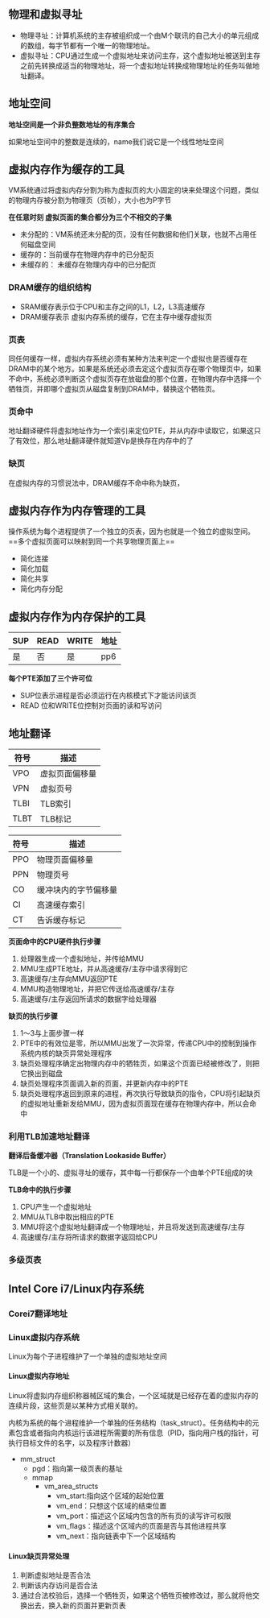## 物理和虚拟寻址
- 物理寻址：计算机系统的主存被组织成一个由M个联讯的自己大小的单元组成的数组，每字节都有一个唯一的物理地址。
- 虚拟寻址：CPU通过生成一个虚拟地址来访问主存，这个虚拟地址被送到主存之前先转换成适当的物理地址，将一个虚拟地址转换成物理地址的任务叫做地址翻译。
## 地址空间
**地址空间是一个非负整数地址的有序集合**

如果地址空间中的整数是连续的，name我们说它是一个线性地址空间

## 虚拟内存作为缓存的工具

VM系统通过将虚拟内存分割为称为虚拟页的大小固定的块来处理这个问题，类似的物理内存被分割为物理页（页帧），大小也为P字节

**在任意时刻 虚拟页面的集合都分为三个不相交的子集**
- 未分配的：VM系统还未分配的页，没有任何数据和他们关联，也就不占用任何磁盘空间
- 缓存的：当前缓存在物理内存中的已分配页
- 未缓存的： 未缓存在物理内存中的已分配页

### DRAM缓存的组织结构
- SRAM缓存表示位于CPU和主存之间的L1，L2，L3高速缓存
- DRAM缓存表示 虚拟内存系统的缓存，它在主存中缓存虚拟页
### 页表
同任何缓存一样，虚拟内存系统必须有某种方法来判定一个虚拟也是否缓存在DRAM中的某个地方。如果是系统还必须去定这个虚拟页存在哪个物理页中，如果不命中，系统必须判断这个虚拟页存在放磁盘的那个位置，在物理内存中选择一个牺牲页，并即哪个虚拟页从磁盘复制到DRAM中，替换这个牺牲页。
### 页命中

地址翻译硬件将虚拟地址作为一个索引来定位PTE，并从内存中读取它，如果这只了有效位，那么地址翻译硬件就知道Vp是换存在内存中的了

### 缺页

在虚拟内存的习惯说法中，DRAM缓存不命中称为缺页，


## 虚拟内存作为内存管理的工具

操作系统为每个进程提供了一个独立的页表，因为也就是一个独立的虚拟空间。 ==多个虚拟页面可以映射到同一个共享物理页面上==

- 简化连接
- 简化加载
- 简化共享
- 简化内存分配


## 虚拟内存作为内存保护的工具


SUP | READ|WRITE|地址
---|---|---|---
是  | 否|是|pp6

**每个PTE添加了三个许可位**
- SUP位表示进程是否必须运行在内核模式下才能访问该页
- READ 位和WRITE位控制对页面的读和写访问


## 地址翻译


符号 | 描述
---|---
VPO | 虚拟页面偏移量
VPN | 虚拟页号
TLBI|TLB索引
TLBT|TLB标记



符号 | 描述
---|---
PPO | 物理页面偏移量
PPN | 物理页号
CO|缓冲块内的字节偏移量
CI|高速缓存索引
CT|告诉缓存标记


**页面命中的CPU硬件执行步骤**
1. 处理器生成一个虚拟地址，并传给MMU
2. MMU生成PTE地址，并从高速缓存/主存中请求得到它
3. 高速缓存/主存向MMU返回PTE
4. MMU构造物理地址，并把它传送给高速缓存/主存
5. 高速缓存/主存返回所请求的数据字给处理器


**缺页的执行步骤**
1. 1～3与上面步骤一样
2. PTE中的有效位是零，所以MMU出发了一次异常，传递CPU中的控制到操作系统内核的缺页异常处理程序
3. 缺页处理程序确定出物理内存中的牺牲页，如果这个页面已经被修改了，则把它换出到磁盘
4. 缺页处理程序页面调入新的页面，并更新内存中的PTE
5. 缺页处理程序返回到原来的进程，再次执行导致缺页的指令，CPU将引起缺页的虚拟地址重新发给MMU，因为虚拟页面现在缓存在物理内存中，所以会命中

### 利用TLB加速地址翻译

**翻译后备缓冲器（Translation Lookaside Buffer）**

TLB是一个小的、虚拟寻址的缓存，其中每一行都保存一个由单个PTE组成的块


**TLB命中的执行步骤**
1. CPU产生一个虚拟地址
2. MMU从TLB中取出相应的PTE
3. MMU将这个虚拟地址翻译成一个物理地址，并且将发送到高速缓存/主存
4. 高速缓存/主存将所请求的数据字返回给CPU


### 多级页表

## Intel Core i7/Linux内存系统
### Corei7翻译地址
### Linux虚拟内存系统

Linux为每个子进程维护了一个单独的虚拟地址空间
#### Linux虚拟内存地址
Linux将虚拟内存组织称器械区域的集合，一个区域就是已经存在着的虚拟内存的连续片段，这些页是以某种方式相关联的。

内核为系统的每个进程维护一个单独的任务结构（task_struct）。任务结构中的元素包含或者指向内核运行该进程所需要的所有信息（PID，指向用户栈的指针，可执行目标文件的名字，以及程序计数器）
- mm_struct
  - pgd：指向第一级页表的基址
  - mmap
    - vm_area_structs
      - vm_start:指向这个区域的起始位置
      - vm_end：只想这个区域的结束位置
      - vm_port：描述这个区域内包含的所有页的读写许可权限
      - vm_flags：描述这个区域内的页面是否与其他进程共享
      - vm_next：指向链表中下一个区域结构
#### Linux缺页异常处理
1. 判断虚拟地址是否合法
2. 判断该内存访问是否合法
3. 通过合法校验后，选择一个牺牲页，如果这个牺牲页被修改过，那么就将他交换出去，换入新的页面并更新页表

